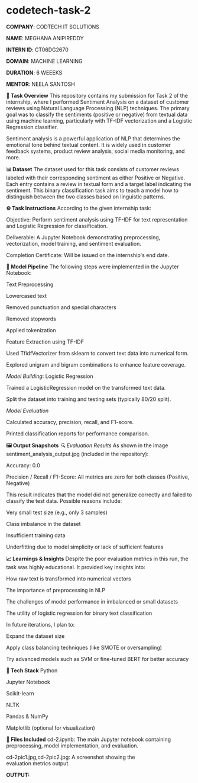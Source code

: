 # codetech-task-2

**COMPANY**: CODTECH IT SOLUTIONS

**NAME**: MEGHANA ANIPIREDDY

**INTERN ID**: CT06DG2670

**DOMAIN**: MACHINE LEARNING

**DURATION**: 6 WEEEKS

**MENTOR**: NEELA SANTOSH

**📝 Task Overview**
This repository contains my submission for Task 2 of the internship, where I performed Sentiment Analysis on a dataset of customer reviews using Natural Language Processing (NLP) techniques. The primary goal was to classify the sentiments (positive or negative) from textual data using machine learning, particularly with TF-IDF vectorization and a Logistic Regression classifier.

Sentiment analysis is a powerful application of NLP that determines the emotional tone behind textual content. It is widely used in customer feedback systems, product review analysis, social media monitoring, and more.

**📊 Dataset**
The dataset used for this task consists of customer reviews labeled with their corresponding sentiment as either Positive or Negative.
Each entry contains a review in textual form and a target label indicating the sentiment. This binary classification task aims to teach a model how to distinguish between the two classes based on linguistic patterns.

**⚙ Task Instructions**
According to the given internship task:

Objective: Perform sentiment analysis using TF-IDF for text representation and Logistic Regression for classification.

Deliverable: A Jupyter Notebook demonstrating preprocessing, vectorization, model training, and sentiment evaluation.

Completion Certificate: Will be issued on the internship's end date.

**🔬 Model Pipeline**
The following steps were implemented in the Jupyter Notebook:

Text Preprocessing

Lowercased text

Removed punctuation and special characters

Removed stopwords

Applied tokenization

Feature Extraction using TF-IDF

Used TfidfVectorizer from sklearn to convert text data into numerical form.

Explored unigram and bigram combinations to enhance feature coverage.

_Model Building_: Logistic Regression

Trained a LogisticRegression model on the transformed text data.

Split the dataset into training and testing sets (typically 80/20 split).

_Model Evaluation_

Calculated accuracy, precision, recall, and F1-score.

Printed classification reports for performance comparison.

**🖼 Output Snapshots**
_🔍 Evaluation Results_
As shown in the image sentiment_analysis_output.jpg (included in the repository):

Accuracy: 0.0

Precision / Recall / F1-Score: All metrics are zero for both classes (Positive, Negative)

This result indicates that the model did not generalize correctly and failed to classify the test data. Possible reasons include:

Very small test size (e.g., only 3 samples)

Class imbalance in the dataset

Insufficient training data

Underfitting due to model simplicity or lack of sufficient features

**📈 Learnings & Insights**
Despite the poor evaluation metrics in this run, the task was highly educational. It provided key insights into:

How raw text is transformed into numerical vectors

The importance of preprocessing in NLP

The challenges of model performance in imbalanced or small datasets

The utility of logistic regression for binary text classification

In future iterations, I plan to:

Expand the dataset size

Apply class balancing techniques (like SMOTE or oversampling)

Try advanced models such as SVM or fine-tuned BERT for better accuracy

**🔧 Tech Stack**
Python

Jupyter Notebook

Scikit-learn

NLTK

Pandas & NumPy

Matplotlib (optional for visualization)

**📁 Files Included**
cd-2.ipynb: The main Jupyter notebook containing preprocessing, model implementation, and evaluation.

cd-2pic1.jpg,cd-2pic2.jpg: A screenshot showing the evaluation metrics output.

**OUTPUT:**
